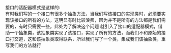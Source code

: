 接口的适配器模式是这样的:<br>
有时我们写的一个接口有很多个抽象方法，当我们写该接口的实现类时，必须要实现该接口的所有的方法，这明显有时比较浪费，因为并不是所有的方法都是我们需要的，有时只需要一些，此处为了解决这个问题
就引入了接口的适配器模式，借助一个抽象类，该抽象类实现了该接口，实现了所有的方法，而我们不和原始的接口打交道，这和该抽象类取得联系，所以我们写了一个类，集成我们该抽象类，重写我们的方法就行
